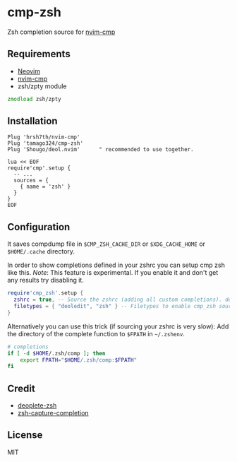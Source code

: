 # cmp-zsh

Zsh completion source for [nvim-cmp](https://github.com/hrsh7th/nvim-cmp)

## Requirements

* [Neovim](https://github.com/neovim/neovim/)
* [nvim-cmp](https://github.com/hrsh7th/nvim-cmp)
* zsh/zpty module

```zsh
zmodload zsh/zpty
```

## Installation

```vim
Plug 'hrsh7th/nvim-cmp'
Plug 'tamago324/cmp-zsh'
Plug 'Shougo/deol.nvim'      " recommended to use together.

lua << EOF
require'cmp'.setup {
  -- ...
  sources = {
    { name = 'zsh' }
  }
}
EOF
```

## Configuration

It saves compdump file in `$CMP_ZSH_CACHE_DIR` or `$XDG_CACHE_HOME` or
`$HOME/.cache` directory.

In order to show completions defined in your zshrc you can setup cmp zsh like this.
*Note*: This feature is experimental. If you enable it and don't get any
results try disabling it.

```lua
require'cmp_zsh'.setup {
  zshrc = true, -- Source the zshrc (adding all custom completions). default: false
  filetypes = { "deoledit", "zsh" } -- Filetypes to enable cmp_zsh source. default: {"*"}
}
```

Alternatively you can use this trick (if sourcing your zshrc is very slow):
Add the directory of the complete function to `$FPATH` in `~/.zshenv`.

```zsh
# completions
if [ -d $HOME/.zsh/comp ]; then
    export FPATH="$HOME/.zsh/comp:$FPATH"
fi
```


## Credit

* [deoplete-zsh](https://github.com/deoplete-plugins/deoplete-zsh)
* [zsh-capture-completion](https://github.com/Valodim/zsh-capture-completion)

## License

MIT
